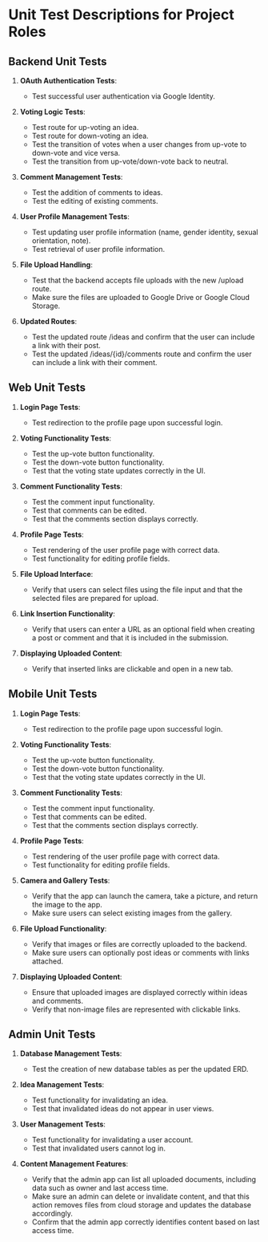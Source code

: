 # Unit Test Descriptions for Project Roles

## Backend Unit Tests
1. **OAuth Authentication Tests**:
   - Test successful user authentication via Google Identity.

2. **Voting Logic Tests**:
   - Test route for up-voting an idea.
   - Test route for down-voting an idea.
   - Test the transition of votes when a user changes from up-vote to down-vote and vice versa.
   - Test the transition from up-vote/down-vote back to neutral.

3. **Comment Management Tests**:
   - Test the addition of comments to ideas.
   - Test the editing of existing comments.

4. **User Profile Management Tests**:
   - Test updating user profile information (name, gender identity, sexual orientation, note).
   - Test retrieval of user profile information.

5. **File Upload Handling**:
   - Test that the backend accepts file uploads with the new /upload route.
   - Make sure the files are uploaded to Google Drive or Google Cloud Storage.

6. **Updated Routes**:
   - Test the updated route /ideas and confirm that the user can include a link with their post.
   - Test the updated /ideas/{id}/comments route and confirm the user can include a link with their comment.


## Web Unit Tests
1. **Login Page Tests**:
   - Test redirection to the profile page upon successful login.

2. **Voting Functionality Tests**:
   - Test the up-vote button functionality.
   - Test the down-vote button functionality.
   - Test that the voting state updates correctly in the UI.

3. **Comment Functionality Tests**:
   - Test the comment input functionality.
   - Test that comments can be edited.
   - Test that the comments section displays correctly.

4. **Profile Page Tests**:
   - Test rendering of the user profile page with correct data.
   - Test functionality for editing profile fields.

5. **File Upload Interface**:
   - Verify that users can select files using the file input and that the selected files are prepared for upload.

6. **Link Insertion Functionality**:
   - Verify that users can enter a URL as an optional field when creating a post or comment and that it is included in the submission.

7. **Displaying Uploaded Content**:
   - Verify that inserted links are clickable and open in a new tab.

## Mobile Unit Tests
1. **Login Page Tests**:
   - Test redirection to the profile page upon successful login.

2. **Voting Functionality Tests**:
   - Test the up-vote button functionality.
   - Test the down-vote button functionality.
   - Test that the voting state updates correctly in the UI.

3. **Comment Functionality Tests**:
   - Test the comment input functionality.
   - Test that comments can be edited.
   - Test that the comments section displays correctly.

4. **Profile Page Tests**:
   - Test rendering of the user profile page with correct data.
   - Test functionality for editing profile fields.

5. **Camera and Gallery Tests**:
   - Verify that the app can launch the camera, take a picture, and return the image to the app.
   - Make sure users can select existing images from the gallery.

6. **File Upload Functionality**:
   - Verify that images or files are correctly uploaded to the backend.
   - Make sure users can optionally post ideas or comments with links attached.

7. **Displaying Uploaded Content**:
   - Ensure that uploaded images are displayed correctly within ideas and comments.
   - Verify that non-image files are represented with clickable links.



## Admin Unit Tests
1. **Database Management Tests**:
   - Test the creation of new database tables as per the updated ERD.
   
2. **Idea Management Tests**:
   - Test functionality for invalidating an idea.
   - Test that invalidated ideas do not appear in user views.

3. **User Management Tests**:
   - Test functionality for invalidating a user account.
   - Test that invalidated users cannot log in.

4. **Content Management Features**:
   - Verify that the admin app can list all uploaded documents, including data such as owner and last access time.
   - Make sure an admin can delete or invalidate content, and that this action removes files from cloud storage and updates the database accordingly.
   - Confirm that the admin app correctly identifies content based on last access time.
